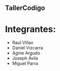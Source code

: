 ## TallerCodigo

# Integrantes:

- Raul Villao 
- Daniel Vizcarra
- Agnie Argudo
- Joseph Ávila
- Miguel Parra
